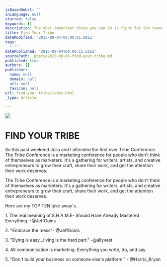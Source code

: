 ```yaml
---
isBasedOnUrl: ''
inLanguage: null
starred: false
keywords: []
description: The most important thing you can do is fight for the rawness and truth of your own voice. Finding your voice comes when you find yourself.
title: Find Your Tribe
dateModified: '2015-09-04T00:00:01.081Z'
tags:
  - ''
datePublished: '2015-09-04T00:00:15.616Z'
sourcePath: _posts/2015-09-03-find-your-tribe.md
published: true
authors: []
publisher:
  name: null
  domain: null
  url: null
  favicon: null
url: find-your-tribe/index.html
_type: Article

---
```

![](https://the-grid-user-content.s3-us-west-2.amazonaws.com/0ee1c044-1523-44b8-81d1-b6f60b90e8e4.jpg)

# FIND YOUR TRIBE

So this past weekend Julia and I attended the first ever Tribe Conference. The Tribe Conference is a marketing conference for people who don't think of themselves as marketers. It's a gathering for writers, artists, and creative entrepreneurs to grow their craft, share their work, and get the attention their work deserves. 

The Tribe Conference is a marketing conference for people who don't think of themselves as marketers. It's a gathering for writers, artists, and creative entrepreneurs to grow their craft, share their work, and get the attention their work deserves. 

Here are my TOP TEN take away's.

1\. The real meaning of S.H.A.M.E- Should Have Already Mastered Everything. -@JeffGoins 

2\. "Embrace the mess"- @JeffGoins 

3\. "Dying is easy...living is the hard part." -@allyvest 

4\. All communication is marketing. Everything you write, do, and say.

5\. "Don't build your business on someone else's platform." - @Harris\_Bryan